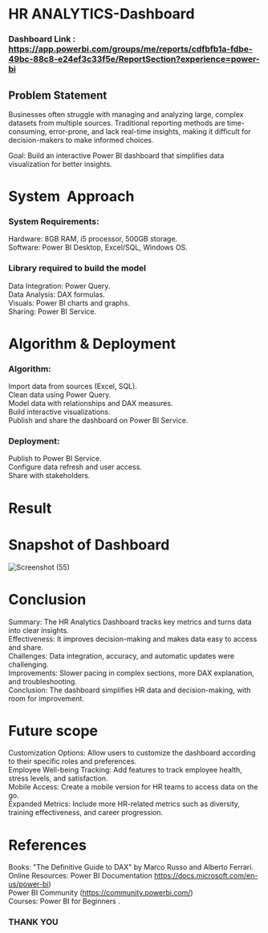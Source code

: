 
# HR ANALYTICS-Dashboard

### Dashboard Link : https://app.powerbi.com/groups/me/reports/cdfbfb1a-fdbe-49bc-88c8-e24ef3c33f5e/ReportSection?experience=power-bi

## Problem Statement

Businesses often struggle with managing and analyzing large, complex datasets from multiple sources. Traditional reporting methods are time-consuming, error-prone, and lack real-time insights, making it difficult for decision-makers to make informed choices.

Goal: Build an interactive Power BI dashboard that simplifies data visualization for better insights.


# System  Approach

### System Requirements:

Hardware: 8GB RAM, i5 processor, 500GB storage.   
Software: Power BI Desktop, Excel/SQL, Windows OS.  
### Library required to build the model   
Data Integration: Power Query.  
Data Analysis: DAX formulas.  
Visuals: Power BI charts and graphs.  
Sharing: Power BI Service.
 

# Algorithm & Deployment

### Algorithm:
Import data from sources (Excel, SQL).  
Clean data using Power Query.  
Model data with relationships and DAX measures.  
Build interactive visualizations.   
Publish and share the dashboard on Power BI Service.   

### Deployment:
Publish to Power BI Service.  
Configure data refresh and user access.   
Share with stakeholders.  

# Result

# Snapshot of Dashboard 
![Screenshot (55)](https://github.com/user-attachments/assets/c3c6c96a-c54b-4b98-abf1-56bb93f41cb7)


# Conclusion

Summary: The HR Analytics Dashboard tracks key metrics and turns data into clear insights.  
Effectiveness: It improves decision-making and makes data easy to access and share.  
Challenges: Data integration, accuracy, and automatic updates were challenging.  
Improvements: Slower pacing in complex sections, more DAX explanation, and troubleshooting.  
Conclusion: The dashboard simplifies HR data and decision-making, with room for improvement.


 # Future scope
Customization Options: Allow users to customize the dashboard according to their specific roles and preferences.    
Employee Well-being Tracking: Add features to track employee health, stress levels, and satisfaction.    
Mobile Access: Create a mobile version for HR teams to access data on the go.    
Expanded Metrics: Include more HR-related metrics such as diversity, training effectiveness, and career progression.

# References

Books: "The Definitive Guide to DAX" by Marco Russo and Alberto Ferrari.    
Online Resources: Power BI Documentation https://docs.microsoft.com/en-us/power-bi)   
Power BI Community (https://community.powerbi.com/)   
Courses: Power BI for Beginners .

### THANK YOU
